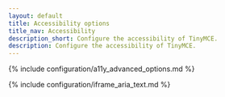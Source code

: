 ```yaml
---
layout: default
title: Accessibility options
title_nav: Accessibility
description_short: Configure the accessibility of TinyMCE.
description: Configure the accessibility of TinyMCE.
---
```


{% include configuration/a11y_advanced_options.md %}

{% include configuration/iframe_aria_text.md %}
